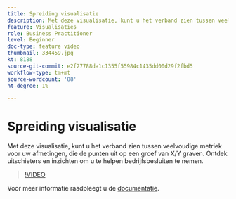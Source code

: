 ```yaml
---
title: Spreiding visualisatie
description: Met deze visualisatie, kunt u het verband zien tussen veelvoudige metriek voor uw afmetingen, die de punten uit op een groef van X/Y graven. Ontdek uitschieters en inzichten om u te helpen bedrijfsbesluiten te nemen.
feature: Visualisaties
role: Business Practitioner
level: Beginner
doc-type: feature video
thumbnail: 334459.jpg
kt: 8188
source-git-commit: e2f27788da1c1355f55984c1435dd00d29f2fbd5
workflow-type: tm+mt
source-wordcount: '88'
ht-degree: 1%

---
```



# Spreiding visualisatie

Met deze visualisatie, kunt u het verband zien tussen veelvoudige metriek voor uw afmetingen, die de punten uit op een groef van X/Y graven. Ontdek uitschieters en inzichten om u te helpen bedrijfsbesluiten te nemen.

>[!VIDEO](https://video.tv.adobe.com/v/334459/?quality=12&learn=on)

Voor meer informatie raadpleegt u de [documentatie](https://experienceleague.adobe.com/docs/analytics/analyze/analysis-workspace/visualizations/scatterplot.html?lang=en).
